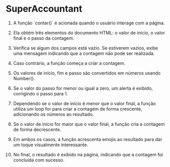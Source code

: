 # SuperAccountant

1. A função ´contar()´ é acionada quando o usuário interage com a página.

2. Ela obtém três elementos do documento HTML: o valor de início, o valor final e o passo da contagem.

3. Verifica se algum dos campos está vazio. Se estiverem vazios, exibe uma mensagem indicando que a contagem não pode ser realizada.

4. Caso contrário, a função começa a criar a contagem.

5. Os valores de início, fim e passo são convertidos em números usando Number().

6. Se o valor do passo for menor ou igual a zero, um alerta é exibido, corrigindo o passo para 1.

7. Dependendo se o valor de início é menor que o valor final, a função utiliza um loop for para criar a contagem de forma crescente, adicionando os números ao resultado.

8. Se o valor de início for maior que o valor final, a função cria a contagem de forma decrescente.

9. Em ambos os casos, a função acrescenta emojis ao resultado para dar um toque visualmente interessante.

10. No final, o resultado é exibido na página, indicando que a contagem foi concluída com sucesso.
